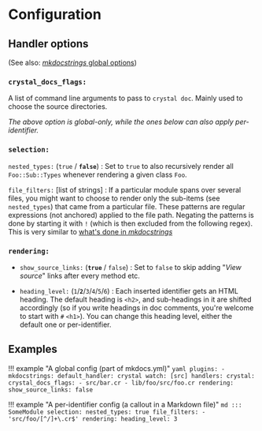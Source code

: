 # Configuration

## Handler options

(See also: [*mkdocstrings* global options](https://mkdocstrings.github.io/usage/#global-options))

### `crystal_docs_flags:`

A list of command line arguments to pass to `crystal doc`. Mainly used to choose the source directories.

*The above option is global-only, while the ones below can also apply per-identifier.*

### `selection:`

`nested_types:` (`true` / **`false`**)
:    Set to `true` to also recursively render all `Foo::Sub::Types` whenever rendering a given class `Foo`.

`file_filters:` [list of strings]
:    If a particular module spans over several files, you might want to choose to render only the sub-items (see `nested_types`) that came from a particular file. These patterns are regular expressions (not anchored) applied to the file path. Negating the patterns is done by starting it with `!` (which is then excluded from the following regex). This is very similar to [what's done in *mkdocstrings*](https://mkdocstrings.github.io/python/reference/mkdocstrings_handlers/python/handler/#mkdocstrings_handlers.python.handler.PythonHandler.default_config)

### `rendering:`

* `show_source_links:` (**`true`** / `false`)
:    Set to `false` to skip adding "*View source*" links after every method etc.

* `heading_level:` (`1`/**`2`**/`3`/`4`/`5`/`6`)
:    Each inserted identifier gets an HTML heading. The default heading is `<h2>`, and sub-headings in it are shifted accordingly (so if you write headings in doc comments, you're welcome to start with `#` `<h1>`). You can change this heading level, either the default one or per-identifier.

## Examples

!!! example "A global config (part of mkdocs.yml)"
    ```yaml
    plugins:
      - mkdocstrings:
          default_handler: crystal
          watch: [src]
          handlers:
            crystal:
              crystal_docs_flags:
                - src/bar.cr
                - lib/foo/src/foo.cr
              rendering:
                show_source_links: false
    ```

!!! example "A per-identifier config (a callout in a Markdown file)"
    ```md
    ::: SomeModule
        selection:
          nested_types: true
          file_filters:
            - 'src/foo/[^/]+\.cr$'
        rendering:
          heading_level: 3
    ```
